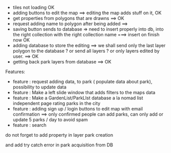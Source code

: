 - tiles not loading  OK 
- adding buttons to edit the map ==> editing the map adds stuff on it, OK 
- get properties from polygons that are drawns ==> OK 
- request adding name to polygon after being added ==> 
- saving button sends to database => need to insert properly into db, into the right collection with the right collection name ===> insert on finish now OK
- adding database to store the editing ==> we shall send only the last layer polygon to the database ? or send all layers ? or only layers edited  by user. ==> OK 
- getting back park layers from database ==> OK 


Features: 
- feature : request adding data, to park ( populate data about park), possibility to update data
- feature : Make a left slide window that adds filters to the maps data
- feature : Make a GardenList/ParkLIst database a la nomad list independent page rating parks in the city
- feature : adding sign up / login buttons to edit map with email confirmation ==> only confirmed people can add parks, can only add or update 5 parks / day to avoid spam
- feature : search

do not forget to add property in layer park creation

and add try catch error in park acquisition from DB
